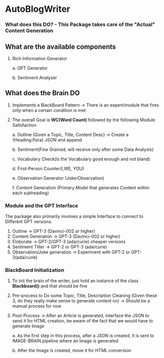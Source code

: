 # AutoBlogWriter




### What does this DO? - This Package takes care of the "Actual" Content Generation

## What are the available components

1. Rich Information Generator

    a. GPT Generator

    b. Sentiment Analyser

## What does the Brain DO

1. Implements a BlackBoard Pattern -> There is an expert/module that fires only when a certain condition is met
2. The overall Goal is **WC(Word Count)** followed by the following Module Satisfaction
   
   a. Outline (Given a Topic, Title, Content Desc) -> Create a {Heading:Para} JSON and append

   b. Sentiment(Fine Grained, will receive only after some Data Analysis)

   c. Vocabulary Check(Is the Vocabulary good enough and not bland)
   
   d. First-Person Counter(I,WE, YOU)
   
   e. Observation Generator (Joke/Observation)
   
   f. Content Generation (Primary Model that generates Content within each subheading)

### Module and the GPT Interface

The package also primarily involves a simple Interface to connect to Different GPT versions. 

1. Outline -> GPT-3 (Davinci-002 or higher)
2. Content Generation -> GPT-3 (Davinci-002 or higher)
3. Eloborate -> GPT-2/GPT-3 (ada/curie) cheaper versions
4. Sentiment Tilter -> GPT-2 or GPT-3 (ada/curie)
5. Observation/Joke generation -> Experiment with GPT-2 or GPT-3(ada/curie)


### BlackBoard Initialization

1. To init the brain of the writer, just hold an instance of the class __Blackboard()__ and that should be fine
2. Pre-process to Do some Topic, Title, Description Cleaning (Given these 3, do they really make sense to generate content on) -> Should be a manual process for now
3. Post-Process -> After an Article is generated, interface the JSON to send it for HTML creation, be aware of the fact that we would have to generate Image
   
    a. As the first step in this process, after a JSON is created, it is sent to IMAGE-BRAIN pipeline where an Image is generated

    b. After the Image is created, move it for HTML conversion


